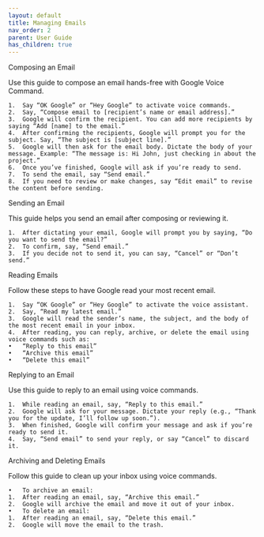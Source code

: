 ```yaml
---
layout: default
title: Managing Emails
nav_order: 2
parent: User Guide
has_children: true
---
```



Composing an Email

Use this guide to compose an email hands-free with Google Voice Command.

	1.	Say “OK Google” or “Hey Google” to activate voice commands.
	2.	Say, “Compose email to [recipient’s name or email address].”
	3.	Google will confirm the recipient. You can add more recipients by saying “Add [name] to the email.”
	4.	After confirming the recipients, Google will prompt you for the subject. Say, “The subject is [subject line].”
	5.	Google will then ask for the email body. Dictate the body of your message. Example: “The message is: Hi John, just checking in about the project.”
	6.	Once you’ve finished, Google will ask if you’re ready to send.
	7.	To send the email, say “Send email.”
	8.	If you need to review or make changes, say “Edit email” to revise the content before sending.

Sending an Email

This guide helps you send an email after composing or reviewing it.

	1.	After dictating your email, Google will prompt you by saying, “Do you want to send the email?”
	2.	To confirm, say, “Send email.”
	3.	If you decide not to send it, you can say, “Cancel” or “Don’t send.”

Reading Emails

Follow these steps to have Google read your most recent email.

	1.	Say “OK Google” or “Hey Google” to activate the voice assistant.
	2.	Say, “Read my latest email.”
	3.	Google will read the sender’s name, the subject, and the body of the most recent email in your inbox.
	4.	After reading, you can reply, archive, or delete the email using voice commands such as:
	•	“Reply to this email”
	•	“Archive this email”
	•	“Delete this email”

Replying to an Email

Use this guide to reply to an email using voice commands.

	1.	While reading an email, say, “Reply to this email.”
	2.	Google will ask for your message. Dictate your reply (e.g., “Thank you for the update, I’ll follow up soon.”).
	3.	When finished, Google will confirm your message and ask if you’re ready to send it.
	4.	Say, “Send email” to send your reply, or say “Cancel” to discard it.

Archiving and Deleting Emails

Follow this guide to clean up your inbox using voice commands.

	•	To archive an email:
	1.	After reading an email, say, “Archive this email.”
	2.	Google will archive the email and move it out of your inbox.
	•	To delete an email:
	1.	After reading an email, say, “Delete this email.”
	2.	Google will move the email to the trash.